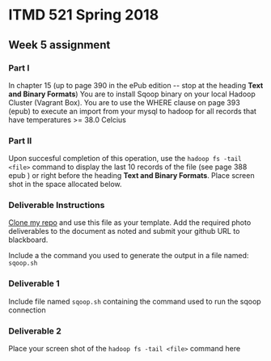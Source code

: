 # ITMD 521 Spring 2018

## Week 5 assignment

### Part I

In chapter 15 (up to page 390 in the ePub edition -- stop at the heading **Text and Binary Formats**)  You are to install Sqoop binary on your local Hadoop Cluster (Vagrant Box).  You are to use the  WHERE clause on page 393 (epub) to execute an import from your mysql to hadoop for all records that have temperatures >= 38.0 Celcius  

### Part II 

Upon succesful completion of this operation, use the ```hadoop fs -tail <file>``` command to display the last 10 records of the file (see page 388 epub ) or right before the heading **Text and Binary Formats**.  Place screen shot in the space allocated below.

### Deliverable Instructions

 [Clone my repo](https://github.com/illinoistech-itm/jhajek.git) and use this file as your template.   Add the required photo deliverables to the document as noted and submit your github URL to blackboard.

Include a the command you used to generate the output in a file named: ```sqoop.sh```  

### Deliverable 1

Include file named ```sqoop.sh``` containing the command used to run the sqoop connection

### Deliverable 2

Place your screen shot of the ```hadoop fs -tail <file>``` command here
